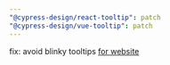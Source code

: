 ```yaml
---
"@cypress-design/react-tooltip": patch
"@cypress-design/vue-tooltip": patch
---
```


fix: avoid blinky tooltips [for website](https://github.com/cypress-io/cypress.io/issues/247)
